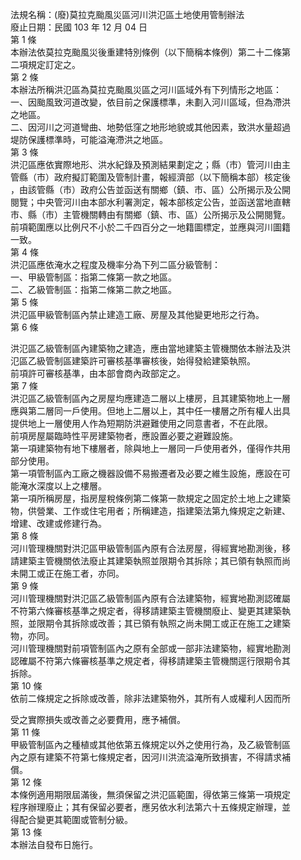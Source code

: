 法規名稱：(廢)莫拉克颱風災區河川洪氾區土地使用管制辦法  
廢止日期：民國 103 年 12 月 04 日  
第 1 條  
本辦法依莫拉克颱風災後重建特別條例（以下簡稱本條例）第二十二條第  
二項規定訂定之。  
第 2 條  
本辦法所稱洪氾區為莫拉克颱風災區之河川區域外有下列情形之地區：  
一、因颱風致河道改變，依目前之保護標準，未劃入河川區域，但為滯洪  
之地區。  
二、因河川之河道彎曲、地勢低窪之地形地貌或其他因素，致洪水量超過  
堤防保護標準時，可能溢淹滯洪之地區。  
第 3 條  
洪氾區應依實際地形、洪水紀錄及預測結果劃定之；縣（市）管河川由主  
管縣（市）政府擬訂範圍及管制計畫，報經濟部（以下簡稱本部）核定後  
，由該管縣（市）政府公告並函送有關鄉（鎮、市、區）公所揭示及公開  
閱覽；中央管河川由本部水利署測定，報本部核定公告，並函送當地直轄  
市、縣（市）主管機關轉由有關鄉（鎮、市、區）公所揭示及公開閱覽。  
前項範圍應以比例尺不小於二千四百分之一地籍圖標定，並應與河川圖籍  
一致。  
第 4 條  
洪氾區應依淹水之程度及機率分為下列二區分級管制：  
一、甲級管制區：指第二條第一款之地區。  
二、乙級管制區：指第二條第二款之地區。  
第 5 條  
洪氾區甲級管制區內禁止建造工廠、房屋及其他變更地形之行為。  
第 6 條  


洪氾區乙級管制區內建築物之建造，應由當地建築主管機關依本辦法及洪  
氾區乙級管制區建築許可審核基準審核後，始得發給建築執照。  
前項許可審核基準，由本部會商內政部定之。  
第 7 條  
洪氾區乙級管制區內之房屋均應建造二層以上樓房，且其建築物地上一層  
應與第二層同一戶使用。但地上二層以上，其中任一樓層之所有權人出具  
提供地上一層使用人作為短期防洪避難使用之同意書者，不在此限。  
前項房屋屬臨時性平房建築物者，應設置必要之避難設施。  
第一項建築物有地下樓層者，除與地上一層同一戶使用者外，僅得作共用  
部分使用。  
第一項管制區內工廠之機器設備不易搬遷者及必要之維生設施，應設在可  
能淹水深度以上之樓層。  
第一項所稱房屋，指房屋稅條例第二條第一款規定之固定於土地上之建築  
物，供營業、工作或住宅用者；所稱建造，指建築法第九條規定之新建、  
增建、改建或修建行為。  
第 8 條  
河川管理機關對洪氾區甲級管制區內原有合法房屋，得經實地勘測後，移  
請建築主管機關依法廢止其建築執照並限期令其拆除；其已領有執照而尚  
未開工或正在施工者，亦同。  
第 9 條  
河川管理機關對洪氾區乙級管制區內原有合法建築物，經實地勘測認確屬  
不符第六條審核基準之規定者，得移請建築主管機關廢止、變更其建築執  
照，並限期令其拆除或改善；其已領有執照之尚未開工或正在施工之建築  
物，亦同。  
河川管理機關對前項管制區內之原有全部或一部非法建築物，經實地勘測  
認確屬不符第六條審核基準之規定者，得移請建築主管機關逕行限期令其  
拆除。  
第 10 條  
依前二條規定之拆除或改善，除非法建築物外，其所有人或權利人因而所  


受之實際損失或改善之必要費用，應予補償。  
第 11 條  
甲級管制區內之種植或其他依第五條規定以外之使用行為，及乙級管制區  
內之原有建築不符第七條規定者，因河川洪流溢淹所致損害，不得請求補  
償。  
第 12 條  
本條例適用期限屆滿後，無須保留之洪氾區範圍，得依第三條第一項規定  
程序辦理廢止；其有保留必要者，應另依水利法第六十五條規定辦理，並  
得配合變更其範圍或管制分級。  
第 13 條  
本辦法自發布日施行。  



